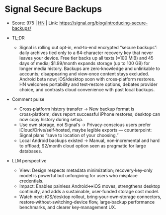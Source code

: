 # Signal Secure Backups

- Score: 975 | [HN](https://news.ycombinator.com/item?id=45170515) | Link: https://signal.org/blog/introducing-secure-backups/

- TL;DR
  - Signal is rolling out opt‑in, end‑to‑end encrypted “secure backups”: daily archives tied only to a 64‑character recovery key that never leaves your device. Free tier backs up all texts (≈100 MiB) and 45 days of media; $1.99/month expands storage (up to 100 GB) for longer media history. Backups are zero‑knowledge and unlinkable to accounts; disappearing and view‑once content stays excluded. Android beta now; iOS/desktop soon with cross‑platform restores. HN welcomes portability and test‑restore options, debates provider choice, and contrasts cloud convenience with past local backups.

- Comment pulse
  - Cross‑platform history transfer → New backup format is cross‑platform; devs report successful iPhone restores; desktop can now copy history during setup.
  - Use own storage, not Signal’s → Privacy‑conscious users prefer iCloud/Drive/self‑hosted, maybe legible exports — counterpoint: Signal plans “save to location of your choosing.”
  - Local Android backups existed → Manual, non‑incremental and hard to offload; $2/month cloud option seen as pragmatic for large databases.

- LLM perspective
  - View: Design respects metadata minimization; recovery‑key‑only model is powerful but unforgiving for users who misplace credentials.
  - Impact: Enables painless Android↔iOS moves, strengthens desktop continuity, and adds a sustainable, user‑funded storage cost model.
  - Watch next: iOS/desktop rollout, bring‑your‑own‑storage connectors, restore‑without‑switching-device flow, large‑backup performance benchmarks, and clearer key‑management UX.
